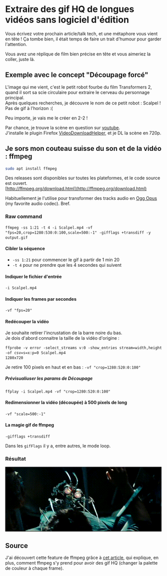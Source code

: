 # Extraire des gif HQ de longues vidéos sans logiciel d'édition

Vous écrivez votre prochain article/talk tech, et une métaphore vous vient en tête !
Ça tombe bien, il était temps de faire un trait d'humour pour garder l'attention.

Vous avez une réplique de film bien précise en tête et vous aimeriez la coller, juste là.

## Exemple avec le concept "Découpage forcé"

L'image qui me vient, c'est le petit robot fourbe du film Transformers 2, quand il sort sa scie circulaire pour extraire le cerveau du personnage principal.  
Après quelques recherches, je découvre le nom de ce petit robot : Scalpel !  
Pas de gif à l'horizon :(

Peu importe, je vais me le créer en 2-2 !

Par chance, je trouve la scène en question sur [youtube](https://www.youtube.com/watch?v=9j7GRlbvXQ4).  
J'installe le plugin Firefox [VideoDownloadHelper](https://addons.mozilla.org/fr/firefox/addon/video-downloadhelper/), et je DL la scène en 720p.

## Je sors mon couteau suisse du son et de la vidéo : **ffmpeg**

```bash
sudo apt install ffmpeg
```
Des releases sont disponibles sur toutes les plateformes, et le code source est ouvert.  
[http://ffmpeg.org/download.html](http://ffmpeg.org/download.html)

Habituellement je l'utilise pour transformer des tracks audio en [Ogg Opus](http://opus-codec.org/static/comparison/quality.png) (my favorite audio codec). Bref.

### Raw command

```shell
ffmpeg -ss 1:21 -t 4 -i Scalpel.mp4 -vf "fps=20,crop=1280:530:0:100,scale=500:-1" -gifflags +transdiff -y output.gif
```

#### Cibler la séquence

* `-ss 1:21` pour commencer le gif à partir de 1 min 20
* `-t 4` pour ne prendre que les 4 secondes qui suivent

#### Indiquer le fichier d'entrée

`-i Scalpel.mp4`

#### Indiquer les frames par secondes

`-vf "fps=20"`

#### Redécouper la vidéo

Je souhaite retirer l'incrustation de la barre noire du bas.  
Je dois d'abord connaitre la taille de la vidéo d'origine :
```shell
ffprobe -v error -select_streams v:0 -show_entries stream=width,height -of csv=s=x:p=0 Scalpel.mp4
1280x720
```

Je retire 100 pixels en haut et en bas :
`-vf "crop=1280:520:0:100"`

##### Prévisualiuser les params de Découpage
`ffplay -i Scalpel.mp4 -vf "crop=1280:520:0:100"`

#### Redimensionner la vidéo (découpée) à 500 pixels de long

`-vf "scale=500:-1"`

#### La magie gif de ffmpeg

`-gifflags +transdiff`

Dans les `gifFlags` il y a, entre autres, le mode loop.

### Résultat

![](cut-cut.gif)


## Source
J'ai découvert cette feature de ffmpeg grâce à [cet article](http://blog.pkh.me/p/21-high-quality-gif-with-ffmpeg.html), qui explique, en plus, comment ffmpeg s'y prend pour avoir des gif HQ (changer la palette de couleur à chaque frame).
